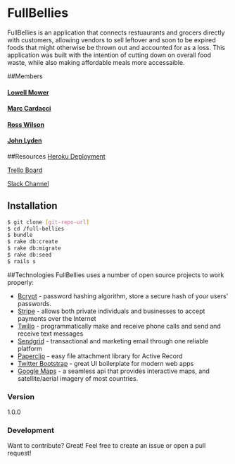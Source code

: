 # FullBellies

FullBellies is an application that connects restuaurants and grocers directly with customers, allowing vendors to sell leftover and soon to be expired foods that might otherwise be thrown out and accounted for as a loss.  This application was built with the intention of cutting down on overall food waste, while also making affordable meals more accessaible.

##Members
#### [Lowell Mower](https://github.com/lowellmower)
#### [Marc Cardacci](https://github.com/mcardacci)
#### [Ross Wilson](https://github.com/grapefruitricky)
#### [John Lyden](https://github.com/johnlyden)

##Resources
[Heroku Deployment](https://afternoon-meadow-3523.herokuapp.com/)

[Trello Board](https://trello.com/b/KCCdiimC/full-bellies)

[Slack Channel](https://fullbellies.slack.com/messages)

## Installation

```sh
$ git clone [git-repo-url]
$ cd /full-bellies
$ bundle
$ rake db:create
$ rake db:migrate
$ rake db:seed
$ rails s
```
##Technologies
FullBellies uses a number of open source projects to work properly:
* [Bcrypt] - password hashing algorithm, store a secure hash of your users' passwords.
* [Stripe] - allows both private individuals and businesses to accept payments over the Internet
* [Twilio] - programmatically make and receive phone calls and send and receive text messages
* [Sendgrid] - transactional and marketing email through one reliable platform
* [Paperclip] - easy file attachment library for Active Record
* [Twitter Bootstrap] - great UI boilerplate for modern web apps
* [Google Maps] - a seamless api that provides interactive maps, and satellite/aerial imagery of most countries. 

### Version
1.0.0

### Development

Want to contribute? Great! Feel free to create an issue or open a pull request!

[Twitter Bootstrap]:http://twitter.github.com/bootstrap/
[jQuery]:http://jquery.com
[Paperclip]:https://sendgrid.com/
[Google Maps]:https://developers.google.com/maps/
[Sendgrid]:https://github.com/sendgrid
[Twilio]:https://www.twilio.com/
[Stripe]:https://stripe.com/
[BCrypt]:https://github.com/codahale/bcrypt-ruby
